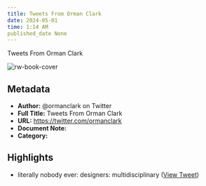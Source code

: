 ```yaml
---
title: Tweets From Orman Clark
date: 2024-05-01
time: 1:14 AM
published_date None
---
```

Tweets From Orman Clark

![rw-book-cover](https://pbs.twimg.com/profile_images/1491808829364973571/005NG4os.jpg)

## Metadata
- **Author:** @ormanclark on Twitter
- **Full Title:** Tweets From Orman Clark
- **URL:** https://twitter.com/ormanclark
- **Document Note:** 
- **Category:**

## Highlights
- literally nobody ever:
  designers: multidisciplinary ([View Tweet](https://twitter.com/ormanclark/status/1672276176641949697))
